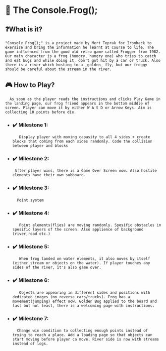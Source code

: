 # 🐸 The Console.Frog();

## ❓What is it?

    "Console.Frog();" is a project made by Mert Toprak for Ironhack to exersize and bring the information he learnt at course to life. The game influenced from the good old retro game called Frogger from 1982. Our main character is a frog (hungry, hungry one) who tries to catch and eat bugs and while doing it, don't got hit by a car or truck. Also there is a river which hosting to a _golden_ fly, but our froggy should be careful about the stream in the river.

## 🎮 How to Play?

      As soon as the player reads the instructions and clicks Play Game in the landing page, our frog friend appears in the bottom middle of screen. Player can move it by either W A S D or Arrow Keys. Aim is collecting 10 points before die.

- ### ✔️ Milestone 1:
         Display player with moving capasity to all 4 sides + create blocks that coming from each sides randomly. Code the collision between player and blocks
- ### ✔️ Milestone 2:
       After player wins, there is a Game Over Screen now. Also hostile elements have their own subboard.
- ### ✔️ Milestone 3:
        Point system
- ### ✔️ Milestone 4:
         Point elements(flies) are moving randomly. Spesific obstacles in spesific layers of the screen. Also applience of background (river,road etc.)
- ### ✔️ Milestone 5:
         When frog landed on water elements, it also moves by itself (either stream or objects on the water). If player touches any sides of the river, it's also game over.
- ### ✔️ Milestone 6:
         Objects are appearing in different sides and positions with dedicated images (no reverse cars/trucks). Frog has a movement(jumping) effect now. Golden Bug applied to the board and last but not least, there is a welcoming page with instructions.
- ### ✔️ Milestone 7:
        Change win condition to collecting enough points instead of trying to reach a place. Add a loading page so that objects can start moving before player ca move. River side is now with streams instead of logs.
